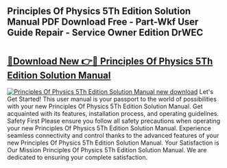 ## Principles Of Physics 5Th Edition Solution Manual PDF Download Free - Part-Wkf User Guide Repair - Service Owner Edition DrWEC

# <h2><a href="http://bc63061.oget.top/?id=Principles+Of+Physics+5Th+Edition+Solution+Manual">🔗Download New 👉🔴 Principles Of Physics 5Th Edition Solution Manual</a></h2>

[![Principles Of Physics 5Th Edition Solution Manual new download](https://i.imgur.com/5g1atiW.png)](http://bc63061.oget.top/?id=Principles+Of+Physics+5Th+Edition+Solution+Manual)
Let's Get Started! This user manual is your passport to the world of possibilities with your new Principles Of Physics 5Th Edition Solution Manual. Get acquainted with its features, installation process, and operating guidelines. Safety First Please ensure you follow all safety precautions when operating your new Principles Of Physics 5Th Edition Solution Manual. Experience seamless connectivity and control thanks to the advanced features of your new Principles Of Physics 5Th Edition Solution Manual. Your Satisfaction is Our Mission Principles Of Physics 5Th Edition Solution Manual. We are dedicated to ensuring your complete satisfaction.
